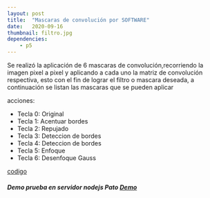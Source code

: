 ```yaml
---
layout: post
title:  "Mascaras de convolución por SOFTWARE"
date:   2020-09-16
thumbnail: filtro.jpg
dependencies:
    - p5
---
```

 Se realizó la aplicación de 6 mascaras de convolución,recorriendo la imagen pixel a pixel y aplicando a cada uno la matriz de convolución respectiva, esto con el fin de lograr el filtro o mascara deseada, a continuación se listan las mascaras que se pueden aplicar 


acciones:
- Tecla 0: Original
- Tecla 1: Acentuar bordes
- Tecla 2: Repujado
- Tecla 3: Deteccion de bordes
- Tecla 4: Deteccion de bordes
- Tecla 5: Enfoque
- Tecla 6: Desenfoque Gauss

 
<a href="https://github.com/visualcomputingcoders/visualcomputingcoders/blob/master/_projects/mascaras_convSw/maskSW.js"> codigo </a>


<div id="simple-sketch-holder">
    <script type="text/javascript" src="maskSW.js"></script>
</div>


<h5>Demo prueba en servidor nodejs Pato <a href="http://visualcomputing.tk/convolucion/index.html">Demo</a> </h5>

